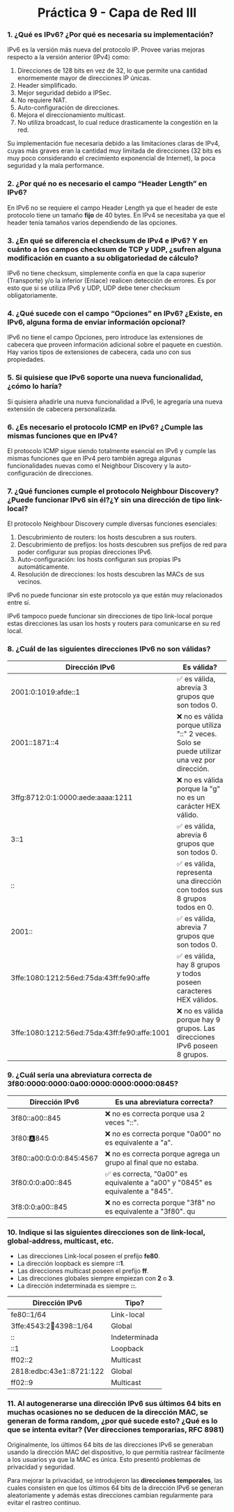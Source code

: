 <h1 align="center">Práctica 9 - Capa de Red III</h1>

### 1. ¿Qué es IPv6? ¿Por qué es necesaria su implementación?

IPv6 es la versión más nueva del protocolo IP. Provee varias mejoras respecto a la versión anterior (IPv4) como:

1. Direcciones de 128 bits en vez de 32, lo que permite una cantidad enormemente mayor de direcciones IP únicas.
2. Header simplificado.
3. Mejor seguridad debido a IPSec.
4. No requiere NAT.
5. Auto-configuración de direcciones.
6. Mejora el direccionamiento multicast.
7. No utiliza broadcast, lo cual reduce drasticamente la congestión en la red.

Su implementación fue necesaria debido a las limitaciones claras de IPv4, cuyas más graves eran la cantidad muy limitada de direcciones (32 bits es muy poco considerando el crecimiento exponencial de Internet), la poca seguridad y la mala performance.

### 2. ¿Por qué no es necesario el campo “Header Length” en IPv6?

En IPv6 no se requiere el campo Header Length ya que el header de este protocolo tiene un tamaño **fijo** de 40 bytes. En IPv4 se necesitaba ya que el header tenía tamaños varios dependiendo de las opciones.

### 3. ¿En qué se diferencia el checksum de IPv4 e IPv6? Y en cuánto a los campos checksum de TCP y UDP, ¿sufren alguna modificación en cuanto a su obligatoriedad de cálculo?

IPv6 no tiene checksum, simplemente confía en que la capa superior (Transporte) y/o la inferior (Enlace) realicen detección de errores. Es por esto que si se utiliza IPv6 y UDP, UDP debe tener checksum obligatoriamente.

### 4. ¿Qué sucede con el campo “Opciones” en IPv6? ¿Existe, en IPv6, alguna forma de enviar información opcional?

IPv6 no tiene el campo Opciones, pero introduce las extensiones de cabecera que proveen información adicional sobre el paquete en cuestión. Hay varios tipos de extensiones de cabecera, cada uno con sus propiedades.

### 5. Si quisiese que IPv6 soporte una nueva funcionalidad, ¿cómo lo haría?

Si quisiera añadirle una nueva funcionalidad a IPv6, le agregaría una nueva extensión de cabecera personalizada.

### 6. ¿Es necesario el protocolo ICMP en IPv6? ¿Cumple las mismas funciones que en IPv4?

El protocolo ICMP sigue siendo totalmente esencial en IPv6 y cumple las mismas funciones que en IPv4 pero también agrega algunas funcionalidades nuevas como el Neighbour Discovery y la auto-configuración de direcciones.

### 7. ¿Qué funciones cumple el protocolo Neighbour Discovery? ¿Puede funcionar IPv6 sin él?¿Y sin una dirección de tipo link-local?

El protocolo Neighbour Discovery cumple diversas funciones esenciales:

1. Descubrimiento de routers: los hosts descubren a sus routers.
2. Descubrimiento de prefijos: los hosts descubren sus prefijos de red para poder configurar sus propias direcciones IPv6.
3. Auto-configuración: los hosts configuran sus propias IPs automáticamente.
4. Resolución de direcciones: los hosts descubren las MACs de sus vecinos.

IPv6 no puede funcionar sin este protocolo ya que están muy relacionados entre sí.

IPv6 tampoco puede funcionar sin direcciones de tipo link-local porque estas direcciones las usan los hosts y routers para comunicarse en su red local.

### 8. ¿Cuál de las siguientes direcciones IPv6 no son válidas?

| Dirección IPv6                               | Es válida?                                                                                 |
| -------------------------------------------- | ------------------------------------------------------------------------------------------ |
| 2001:0:1019:afde::1                          | ✅ es válida, abrevia 3 grupos que son todos 0.                                            |
| 2001::1871::4                                | ❌ no es válida porque utiliza "::" 2 veces. Solo se puede utilizar una vez por dirección. |
| 3ffg:8712:0:1:0000:aede:aaaa:1211            | ❌ no es válida porque la "g" no es un carácter HEX válido.                                |
| 3::1                                         | ✅ es válida, abrevia 6 grupos que son todos 0.                                            |
| ::                                           | ✅ es válida, representa una dirección con todos sus 8 grupos todos en 0.                  |
| 2001::                                       | ✅ es válida, abrevia 7 grupos que son todos 0.                                            |
| 3ffe:1080:1212:56ed:75da:43ff:fe90:affe      | ✅ es válida, hay 8 grupos y todos poseen caracteres HEX válidos.                          |
| 3ffe:1080:1212:56ed:75da:43ff:fe90:affe:1001 | ❌ no es válida porque hay 9 grupos. Las direcciones IPv6 poseen 8 grupos.                 |

### 9. ¿Cuál sería una abreviatura correcta de 3f80:0000:0000:0a00:0000:0000:0000:0845?

| Dirección IPv6           | Es una abreviatura correcta?                                                   |
| ------------------------ | ------------------------------------------------------------------------------ |
| 3f80::a00::845           | ❌ no es correcta porque usa 2 veces "::".                                     |
| 3f80::a:845              | ❌ no es correcta porque "0a00" no es equivalente a "a".                       |
| 3f80::a00:0:0:0:845:4567 | ❌ no es correcta porque agrega un grupo al final que no estaba.               |
| 3f80:0:0:a00::845        | ✅ es correcta, "0a00" es equivalente a "a00" y "0845" es equivalente a "845". |
| 3f8:0:0:a00::845         | ❌ no es correcta porque "3f8" no es equivalente a "3f80". qu                  |

### 10. Indique si las siguientes direcciones son de link-local, global-address, multicast, etc.

-   Las direcciones Link-local poseen el prefijo **fe80**.
-   La dirección loopback es siempre **::1**.
-   Las direcciones multicast poseen el prefijo **ff**.
-   Las direcciones globales siempre empiezan con **2** o **3**.
-   La dirección indeterminada es siempre **::**.

| Dirección IPv6             | Tipo?         |
| -------------------------- | ------------- |
| fe80::1/64                 | Link-local    |
| 3ffe:4543:2:100:4398::1/64 | Global        |
| ::                         | Indeterminada |
| ::1                        | Loopback      |
| ff02::2                    | Multicast     |
| 2818:edbc:43e1::8721:122   | Global        |
| ff02::9                    | Multicast     |

### 11. Al autogenerarse una dirección IPv6 sus últimos 64 bits en muchas ocasiones no se deducen de la dirección MAC, se generan de forma random, ¿por qué sucede esto? ¿Qué es lo que se intenta evitar? (Ver direcciones temporarias, RFC 8981)

Originalmente, los últimos 64 bits de las direcciones IPv6 se generaban usando la dirección MAC del dispositivo, lo que permitía rastrear fácilmente a los usuarios ya que la MAC es única. Esto presentó problemas de privacidad y seguridad.

Para mejorar la privacidad, se introdujeron las **direcciones temporales**, las cuales consisten en que los últimos 64 bits de la dirección IPv6 se generan aleatoriamente y además estas direcciones cambian regularmente para evitar el rastreo continuo.
